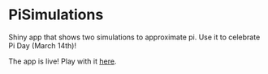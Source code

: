 # PiSimulations

Shiny app that shows two simulations to approximate pi. Use it to celebrate Pi Day (March 14th)!

The app is live! Play with it [here](https://bgstieber.shinyapps.io/PiSimulations/).
